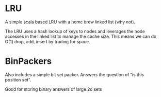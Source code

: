 LRU
== 

A simple scala based LRU with a home brew linked list (why not).

The LRU uses a hash lookup of keys to nodes and leverages the node
accesses in the linked list to manage the cache size.  This means
we can do O(1) drop, add, insert by trading for space.  

BinPackers
==

Also includes a simple bit set packer. Answers the question of "is this position set".

Good for storing binary answers of large 2d sets